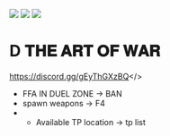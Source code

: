 ![](https://cdn.discordapp.com/attachments/1127744068693282877/1129636339411853442/artofwar.png)
![](https://cdn.discordapp.com/attachments/1127744068693282877/1129649116851490826/RULES.png) ![](https://cdn.discordapp.com/attachments/1127744068693282877/1129649116851490826/RULES.png)


# D **𝐓𝐇𝐄 𝐀𝐑𝐓 𝐎𝐅 𝐖𝐀𝐑**

<a id="Si tu est français rejoins nous ! -> Discord">https://discord.gg/gEyThGXzBQ</>
* FFA IN DUEL ZONE -> BAN
* spawn weapons -> F4
* * Available TP location -> tp list

